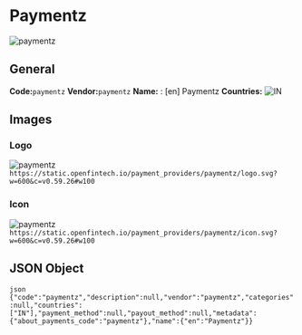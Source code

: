 # Paymentz 
![paymentz](https://static.openfintech.io/payment_providers/paymentz/logo.svg?w=600&c=v0.59.26#w100) 
## General 
**Code:**`paymentz` 
**Vendor:**`paymentz` 
**Name:** 
:	[en] Paymentz 
**Countries:** 
![IN](https://cdnjs.cloudflare.com/ajax/libs/flag-icon-css/3.3.0/flags/4x3/IN.svg#w24) 
 
## Images 
### Logo 
![paymentz](https://static.openfintech.io/payment_providers/paymentz/logo.svg?w=600&c=v0.59.26#w100) 
``` https://static.openfintech.io/payment_providers/paymentz/logo.svg?w=600&c=v0.59.26#w100 ``` 
### Icon 
![paymentz](https://static.openfintech.io/payment_providers/paymentz/icon.svg?w=600&c=v0.59.26#w100) 
``` https://static.openfintech.io/payment_providers/paymentz/icon.svg?w=600&c=v0.59.26#w100 ``` 
## JSON Object 
```json {"code":"paymentz","description":null,"vendor":"paymentz","categories":null,"countries":["IN"],"payment_method":null,"payout_method":null,"metadata":{"about_payments_code":"paymentz"},"name":{"en":"Paymentz"}} ``` 
